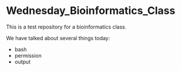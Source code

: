# Wednesday_Bioinformatics_Class
This is a test repository for a bioinformatics class. 

We have talked about several things today:

* bash
* permission 
* output 
